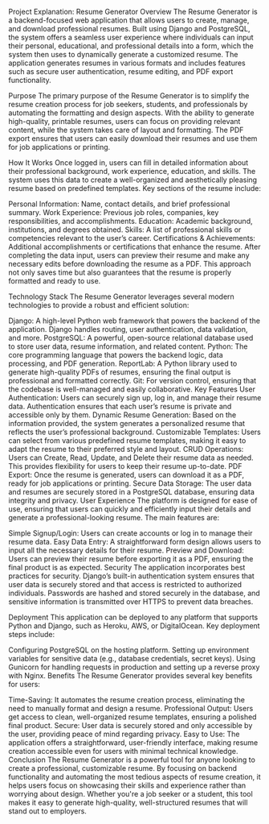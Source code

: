 Project Explanation: Resume Generator
Overview
The Resume Generator is a backend-focused web application that allows users to create, manage, and download professional resumes. Built using Django and PostgreSQL, the system offers a seamless user experience where individuals can input their personal, educational, and professional details into a form, which the system then uses to dynamically generate a customized resume. The application generates resumes in various formats and includes features such as secure user authentication, resume editing, and PDF export functionality.

Purpose
The primary purpose of the Resume Generator is to simplify the resume creation process for job seekers, students, and professionals by automating the formatting and design aspects. With the ability to generate high-quality, printable resumes, users can focus on providing relevant content, while the system takes care of layout and formatting. The PDF export ensures that users can easily download their resumes and use them for job applications or printing.

How It Works
Once logged in, users can fill in detailed information about their professional background, work experience, education, and skills. The system uses this data to create a well-organized and aesthetically pleasing resume based on predefined templates. Key sections of the resume include:

Personal Information: Name, contact details, and brief professional summary.
Work Experience: Previous job roles, companies, key responsibilities, and accomplishments.
Education: Academic background, institutions, and degrees obtained.
Skills: A list of professional skills or competencies relevant to the user’s career.
Certifications & Achievements: Additional accomplishments or certifications that enhance the resume.
After completing the data input, users can preview their resume and make any necessary edits before downloading the resume as a PDF. This approach not only saves time but also guarantees that the resume is properly formatted and ready to use.

Technology Stack
The Resume Generator leverages several modern technologies to provide a robust and efficient solution:

Django: A high-level Python web framework that powers the backend of the application. Django handles routing, user authentication, data validation, and more.
PostgreSQL: A powerful, open-source relational database used to store user data, resume information, and related content.
Python: The core programming language that powers the backend logic, data processing, and PDF generation.
ReportLab: A Python library used to generate high-quality PDFs of resumes, ensuring the final output is professional and formatted correctly.
Git: For version control, ensuring that the codebase is well-managed and easily collaborative.
Key Features
User Authentication: Users can securely sign up, log in, and manage their resume data. Authentication ensures that each user’s resume is private and accessible only by them.
Dynamic Resume Generation: Based on the information provided, the system generates a personalized resume that reflects the user’s professional background.
Customizable Templates: Users can select from various predefined resume templates, making it easy to adapt the resume to their preferred style and layout.
CRUD Operations: Users can Create, Read, Update, and Delete their resume data as needed. This provides flexibility for users to keep their resume up-to-date.
PDF Export: Once the resume is generated, users can download it as a PDF, ready for job applications or printing.
Secure Data Storage: The user data and resumes are securely stored in a PostgreSQL database, ensuring data integrity and privacy.
User Experience
The platform is designed for ease of use, ensuring that users can quickly and efficiently input their details and generate a professional-looking resume. The main features are:

Simple Signup/Login: Users can create accounts or log in to manage their resume data.
Easy Data Entry: A straightforward form design allows users to input all the necessary details for their resume.
Preview and Download: Users can preview their resume before exporting it as a PDF, ensuring the final product is as expected.
Security
The application incorporates best practices for security. Django’s built-in authentication system ensures that user data is securely stored and that access is restricted to authorized individuals. Passwords are hashed and stored securely in the database, and sensitive information is transmitted over HTTPS to prevent data breaches.

Deployment
This application can be deployed to any platform that supports Python and Django, such as Heroku, AWS, or DigitalOcean. Key deployment steps include:

Configuring PostgreSQL on the hosting platform.
Setting up environment variables for sensitive data (e.g., database credentials, secret keys).
Using Gunicorn for handling requests in production and setting up a reverse proxy with Nginx.
Benefits
The Resume Generator provides several key benefits for users:

Time-Saving: It automates the resume creation process, eliminating the need to manually format and design a resume.
Professional Output: Users get access to clean, well-organized resume templates, ensuring a polished final product.
Secure: User data is securely stored and only accessible by the user, providing peace of mind regarding privacy.
Easy to Use: The application offers a straightforward, user-friendly interface, making resume creation accessible even for users with minimal technical knowledge.
Conclusion
The Resume Generator is a powerful tool for anyone looking to create a professional, customizable resume. By focusing on backend functionality and automating the most tedious aspects of resume creation, it helps users focus on showcasing their skills and experience rather than worrying about design. Whether you're a job seeker or a student, this tool makes it easy to generate high-quality, well-structured resumes that will stand out to employers.

